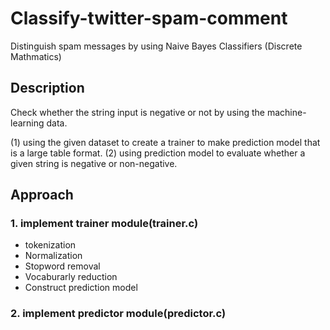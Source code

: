 # Classify-twitter-spam-comment
Distinguish spam messages by using Naive Bayes Classifiers (Discrete Mathmatics)
## Description
Check whether the string input is negative or not by using the machine-learning data.

(1) using the given dataset to create a trainer to make prediction model that is a large table format. 
(2) using prediction model to evaluate whether a given string is negative or non-negative.
## Approach
### 1. implement trainer module(trainer.c)
 * tokenization
 * Normalization
 * Stopword removal
 * Vocaburarly reduction
 * Construct prediction model

### 2. implement predictor module(predictor.c)


